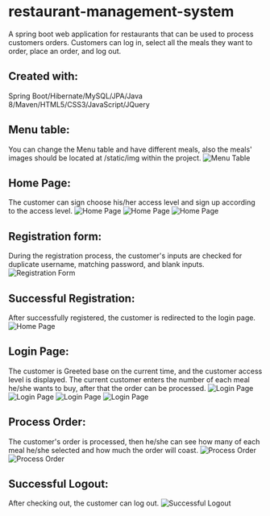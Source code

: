 # restaurant-management-system
A spring boot web application for restaurants that can be used to process customers orders. Customers can log in, select all the meals they want to order, place an order, and log out.
## Created with: 
Spring Boot/Hibernate/MySQL/JPA/Java 8/Maven/HTML5/CSS3/JavaScript/JQuery
## Menu table:
You can change the Menu table and have different meals, also the meals' images should be located at /static/img within the project.
![Menu Table](https://github.com/Nkyoli/restaurant-management-system/blob/master/img/menuTable.JPG)
## Home Page:
The customer can sign choose his/her access level and sign up according to the access level.
![Home Page](https://github.com/Nkyoli/restaurant-management-system/blob/master/img/home1.JPG)
![Home Page](https://github.com/Nkyoli/restaurant-management-system/blob/master/img/home2.JPG)
![Home Page](https://github.com/Nkyoli/restaurant-management-system/blob/master/img/home3.JPG)
## Registration form:
During the registration process, the customer's inputs are checked for duplicate username, matching password, and blank inputs.
![Registration Form](https://github.com/Nkyoli/restaurant-management-system/blob/master/img/signUp.JPG)
## Successful Registration:
After successfully registered, the customer is redirected to the login page.
![Home Page](https://github.com/Nkyoli/restaurant-management-system/blob/master/img/successRegistration.JPG)
## Login Page:
The customer is Greeted base on the current time, and the customer access level is displayed. The current customer enters the number of each meal he/she wants to buy,  after that the order can be processed.
![Login Page](https://github.com/Nkyoli/restaurant-management-system/blob/master/img/login1.JPG)
![Login Page](https://github.com/Nkyoli/restaurant-management-system/blob/master/img/login2.JPG)
![Login Page](https://github.com/Nkyoli/restaurant-management-system/blob/master/img/login3.JPG)
![Login Page](https://github.com/Nkyoli/restaurant-management-system/blob/master/img/login4.JPG)
## Process Order:
The customer's order is processed, then he/she can see how many of each meal he/she selected and how much the order will coast. 
![Process Order](https://github.com/Nkyoli/restaurant-management-system/blob/master/img/process1.JPG)
![Process Order](https://github.com/Nkyoli/restaurant-management-system/blob/master/img/process2.JPG)
## Successful Logout:
After checking out, the customer can log out.
![Successful Logout](https://github.com/Nkyoli/restaurant-management-system/blob/master/img/logout.JPG)
